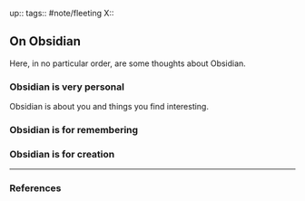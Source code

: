 up::
tags:: #note/fleeting 
X:: 

## On Obsidian

Here, in no particular order, are some thoughts about Obsidian.

### Obsidian is very personal

Obsidian is about you and things you find interesting. 

### Obsidian is for remembering

### Obsidian is for creation

---

### References
